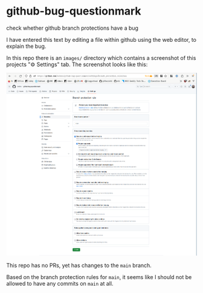 # github-bug-questionmark
check whether github branch protections have a bug

I have entered this text by editing a file within github using the web editor, to explain the bug.

In this repo there is an `images/` directory which contains a screenshot of this projects "⚙️ Settings" tab. The screenshot looks like this:

![screenshot of settings](/images/github-configuration.png)

This repo has no PRs, yet has changes to the `main` branch.

Based on the branch protection rules for `main`, it seems like I should not be allowed to have any commits on `main` at all.
